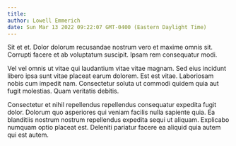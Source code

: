 ```yaml
---
title: 
author: Lowell Emmerich
date: Sun Mar 13 2022 09:22:07 GMT-0400 (Eastern Daylight Time)
---
```

Sit et et. Dolor dolorum recusandae nostrum vero et maxime omnis sit. Corrupti facere et ab voluptatum suscipit. Ipsam rem consequatur modi.

 Vel vel omnis ut vitae qui laudantium vitae vitae magnam. Sed eius incidunt libero ipsa sunt vitae placeat earum dolorem. Est est vitae. Laboriosam nobis cum impedit nam. Consectetur soluta ut commodi quidem quia aut fugit molestias. Quam veritatis debitis.

 Consectetur et nihil repellendus repellendus consequatur expedita fugit dolor. Dolorum quo asperiores qui veniam facilis nulla sapiente quia. Ea blanditiis nostrum nostrum repellendus expedita sequi ut aliquam. Explicabo numquam optio placeat est. Deleniti pariatur facere ea aliquid quia autem qui est autem.